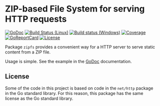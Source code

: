 # ZIP-based File System for serving HTTP requests

[![GoDoc](https://godoc.org/github.com/spkg/zipfs?status.svg)](https://godoc.org/github.com/spkg/zipfs)
[![Build Status (Linux)](https://travis-ci.org/spkg/zipfs.svg?branch=master)](https://travis-ci.org/spkg/zipfs)
[![Build status (Windows)](https://ci.appveyor.com/api/projects/status/tko2unyo9wm172e1?svg=true)](https://ci.appveyor.com/project/jjeffery/zipfs)
[![Coverage](http://gocover.io/_badge/github.com/spkg/zipfs)](http://gocover.io/github.com/spkg/zipfs)
[![GoReportCard](https://goreportcard.com/badge/github.com/spkg/zipfs)](https://goreportcard.com/report/github.com/spkg/zipfs)
[![License](https://img.shields.io/badge/license-BSD-green.svg)](https://raw.githubusercontent.com/spkg/zipfs/master/LICENSE.md)

Package `zipfs` provides a convenient way for a HTTP server to serve
static content from a ZIP file.

Usage is simple. See the example in the
[GoDoc](https://godoc.org/github.com/spkg/zipfs) documentation.

## License

Some of the code in this project is based on code in the `net/http`
package in the Go standard library. For this reason, this package has
the same license as the Go standard library.
